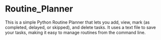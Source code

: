 # Routine_Planner
This is a simple Python Routine Planner that lets you add, view, mark (as completed, delayed, or skipped), and delete tasks. It uses a text file to save your tasks, making it easy to manage routines from the command line.
